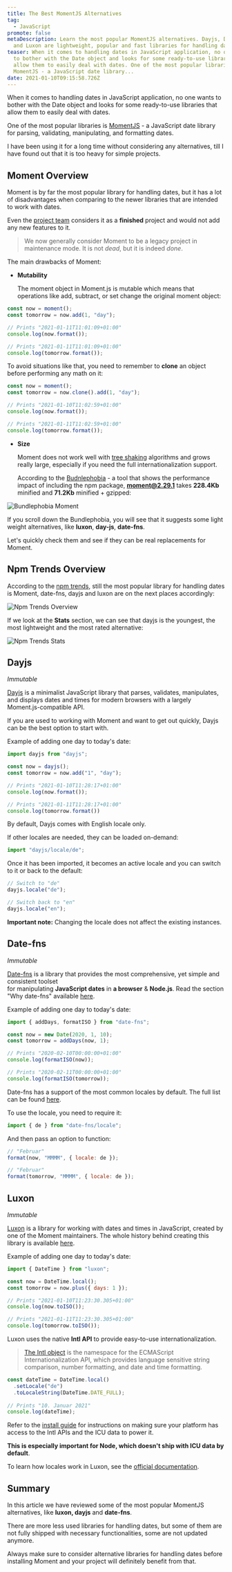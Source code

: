 ```yaml
---
title: The Best MomentJS Alternatives
tag:
  - JavaScript
promote: false
metaDescription: Learn the most popular MomentJS alternatives. Dayjs, Date-fns
  and Luxon are lightweight, popular and fast libraries for handling dates.
teaser: When it comes to handling dates in JavaScript application, no one wants
  to bother with the Date object and looks for some ready-to-use libraries that
  allow them to easily deal with dates. One of the most popular libraries is
  MomentJS - a JavaScript date library...
date: 2021-01-10T09:15:58.726Z
---
```

When it comes to handling dates in JavaScript application, no one wants to bother with the Date object and looks for some ready-to-use libraries that allow them to easily deal with dates.

One of the most popular libraries is [MomentJS](https://momentjs.com/) - a JavaScript date library for parsing, validating, manipulating, and formatting dates.

I have been using it for a long time without considering any alternatives, till I have found out that it is too heavy for simple projects.

## Moment Overview

Moment is by far the most popular library for handling dates, but it has a lot of disadvantages when comparing to the newer libraries that are intended to work with dates.

Even the [project team](https://momentjs.com/docs/#/-project-status/) considers it as a **finished** project and would not add any new features to it.

> We now generally consider Moment to be a legacy project in maintenance mode. It is not *dead*, but it is indeed *done*.

The main drawbacks of Moment:

* **Mutability**

  The moment object in Moment.js is mutable which means that operations like add, subtract, or set change the original moment object:

```javascript
const now = moment(); 
const tomorrow = now.add(1, "day"); 

// Prints "2021-01-11T11:01:09+01:00"
console.log(now.format());

// Prints "2021-01-11T11:01:09+01:00"
console.log(tomorrow.format());
```

To avoid situations like that, you need to remember to **clone** an object before performing any math on it:

```javascript
const now = moment();
const tomorrow = now.clone().add(1, "day"); 

// Prints "2021-01-10T11:02:59+01:00"
console.log(now.format());

// Prints "2021-01-11T11:02:59+01:00"
console.log(tomorrow.format());
```

* **Size**

  Moment does not work well with [tree shaking](https://webpack.js.org/guides/tree-shaking/) algorithms and grows really large, especially if you need the full internationalization support.

  According to the [Budnlephobia](https://github.com/pastelsky/bundlephobia) - a tool that shows the performance impact of including the npm package, **moment@2.29.1** takes **228.4Kb** minified and **71.2Kb** minified + gzipped:

![Bundlephobia Moment](/img/screenshot-2021-01-10-at-10.42.11.png "Bundlephobia Moment")

If you scroll down the Bundlephobia, you will see that it suggests some light weight alternatives, like **luxon**, **day-js**, **date-fns**.

Let's quickly check them and see if they can be real replacements for Moment.

## Npm Trends Overview

According to the [npm trends](https://www.npmtrends.com/dayjs-vs-date-fns-vs-moment-vs-luxon), still the most popular library for handling dates is Moment, date-fns, dayjs and luxon are on the next places accordingly:

![Npm Trends Overview](/img/screenshot-2021-01-10-at-11.12.34.png "Npm Trends Overview")

If we look at the **Stats** section, we can see that dayjs is the youngest, the most lightweight and the most rated alternative:

![Npm Trends Stats](/img/screenshot-2021-01-10-at-11.15.27.png "Npm Trends Stats")

## Dayjs

*Immutable*

[Dayjs](https://github.com/iamkun/dayjs) is a minimalist JavaScript library that parses, validates, manipulates, and displays dates and times for modern browsers with a largely Moment.js-compatible API.

If you are used to working with Moment and want to get out quickly, Dayjs can be the best option to start with.

Example of adding one day to today's date:

```javascript
import dayjs from "dayjs";

const now = dayjs();
const tomorrow = now.add("1", "day");

// Prints "2021-01-10T11:28:17+01:00"
console.log(now.format());

// Prints "2021-01-11T11:28:17+01:00"
console.log(tomorrow.format())
```

By default, Dayjs comes with English locale only. 

If other locales are needed, they can be loaded on-demand:

```javascript
import "dayjs/locale/de";
```

Once it has been imported, it becomes an active locale and you can switch to it or back to the default:

```javascript
// Switch to "de"
dayjs.locale("de");

// Switch back to "en"
dayjs.locale("en");
```

**Important note:** Changing the locale does not affect the existing instances.

## Date-fns

*Immutable*

[Date-fns](https://github.com/date-fns/date-fns) is a library that provides the most comprehensive, yet simple and consistent toolset\
for manipulating **JavaScript dates** in **a browser** & **Node.js**. Read the section "Why date-fns" available [here](https://date-fns.org/).

Example of adding one day to today's date:

```javascript
import { addDays, formatISO } from "date-fns";

const now = new Date(2020, 1, 10);
const tomorrow = addDays(now, 1);

// Prints "2020-02-10T00:00:00+01:00"
console.log(formatISO(now));

// Prints "2020-02-11T00:00:00+01:00"
console.log(formatISO(tomorrow));
```

Date-fns has a support of the most common locales by default. The full list can be found [here](https://github.com/date-fns/date-fns/tree/master/src/locale).

To use the locale, you need to require it:

```javascript
import { de } from "date-fns/locale";
```

And then pass an option to function:

```javascript
// "Februar"
format(now, "MMMM", { locale: de });

// "Februar"
format(tomorrow, "MMMM", { locale: de });
```

## Luxon

*Immutable*

[Luxon](https://github.com/moment/luxon) is a library for working with dates and times in JavaScript, created by one of the Moment maintainers. The whole history behind creating this library is available [here](https://github.com/moment/luxon/blob/master/docs/why.md).

Example of adding one day to today's date:

```javascript
import { DateTime } from "luxon";

const now = DateTime.local();
const tomorrow = now.plus({ days: 1 });

// Prints "2021-01-10T11:23:30.305+01:00"
console.log(now.toISO());

// Prints "2021-01-11T11:23:30.305+01:00"
console.log(tomorrow.toISO());
```

Luxon uses the native **Intl API** to provide easy-to-use internationalization.

> [The Intl object](https://developer.mozilla.org/en-US/docs/Web/JavaScript/Reference/Global_Objects/Intl) is the namespace for the ECMAScript Internationalization API, which provides language sensitive string comparison, number formatting, and date and time formatting.

```javascript
const dateTime = DateTime.local()
  .setLocale("de")
  .toLocaleString(DateTime.DATE_FULL);
  
// Prints "10. Januar 2021"
console.log(dateTime);
```

Refer to the [install guide](https://moment.github.io/luxon/docs/manual/install.html) for instructions on making sure your platform has access to the Intl APIs and the ICU data to power it. 

**This is especially important for Node, which doesn't ship with ICU data by default**.

To learn how locales work in Luxon, see the [official documentation](https://moment.github.io/luxon/docs/manual/intl.html).

## Summary

In this article we have reviewed some of the most popular MomentJS alternatives, like **luxon, dayjs** and **date-fns**.

There are more less used libraries for handling dates, but some of them are not fully shipped with necessary functionalities, some are not updated anymore.

Always make sure to consider alternative libraries for handling dates before installing Moment and your project will definitely benefit from that.